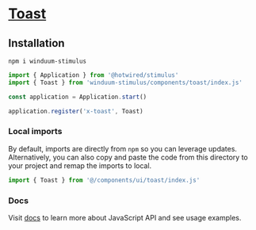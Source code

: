 # [Toast](https://winduum.dev/docs/components/toast.html)

## Installation
```shell
npm i winduum-stimulus
```

```js
import { Application } from '@hotwired/stimulus'
import { Toast } from 'winduum-stimulus/components/toast/index.js'

const application = Application.start()

application.register('x-toast', Toast)
```

### Local imports
By default, imports are directly from `npm` so you can leverage updates.
Alternatively, you can also copy and paste the code from this directory to your project and remap the imports to local.

```js
import { Toast } from '@/components/ui/toast/index.js'
```

### Docs
Visit [docs](https://winduum.dev/docs/components/toast.html) to learn more about JavaScript API and see usage examples.
